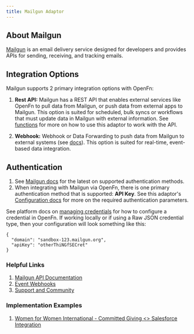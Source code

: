 ```yaml
---
title: Mailgun Adaptor
---
```


## About Mailgun

[Mailgun](https://www.mailgun.com/) is an email delivery service designed for developers and provides APIs for sending, receiving, and tracking emails.

## Integration Options

Mailgun supports 2 primary integration options with OpenFn:

1. **Rest API:** Mailgun has a REST API that enables external services like OpenFn to pull data from Mailgun, or push data from external apps to Mailgun. This option is suited for scheduled, bulk syncs or workflows that must update data in Mailgun with external information. See [functions](/adaptors/packages/mailgun-docs) for more on how to use this adaptor to work with the API.

2. **Webhook:** Webhook or Data Forwarding to push data from Mailgun to external systems (see [docs](https://documentation.mailgun.com/docs/mailgun/user-manual/tracking-messages/#webhooks)). This option is suited for real-time, event-based data integration.

## Authentication

1. See [Mailgun docs](https://developers.google.com/gmail/api/auth/scopes) for the latest on supported authentication methods.
2. When integrating with Mailgun via OpenFn, there is one primary authentication method that is supported: **API Key**. See this adaptor's [Configuration docs](/adaptors/packages/mailgun-configuration-schema) for more on the required authentication parameters.

See platform docs on [managing credentials](/documentation/manage-projects/manage-credentials) for how to configure a credential in OpenFn. If working locally or if using a Raw JSON credential type, then your configuration will look something like this:

```
{
  "domain": "sandbox-123.mailgun.org",
  "apiKey": "otherThiNGfSECret"
}
```

### Helpful Links

1. [Mailgun API Documentation](https://documentation.mailgun.com/)
2. [Event Webhooks](https://documentation.mailgun.com/en/latest/api-events.html#event-webhooks)
3. [Support and Community](https://help.mailgun.com/)

### Implementation Examples

1. [Women for Women International - Committed Giving <> Salesforce Integration](https://github.com/OpenFn/women-for-women?tab=readme-ov-file#email-alerts)



